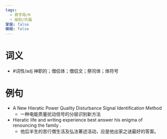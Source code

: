 ```yaml
---
tags:
  - 首字母/H
  - 级别/托福
掌握: false
模糊: false
---
```

# 词义
- #词性/adj  神职的；僧侣体；僧侣文；祭司体；体符号
# 例句
- A New Hieratic Power Quality Disturbance Signal Identification Method
	- 一种电能质量扰动信号的分层识别新方法
- Hieratic life and writing experience best answer his enigma of renouncing the family .
	- 他后半生的苦行僧生活及弘法著述活动，应是他出家之谜最好的答案。
